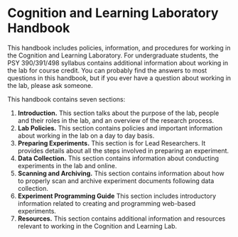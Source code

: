 # Cognition and Learning Laboratory Handbook

This handbook includes policies, information, and procedures for working in the Cognition and Learning Laboratory. For undergraduate students, the PSY 390/391/498 syllabus contains additional information about working in the lab for course credit. You can probably find the answers to most questions in this handbook, but if you ever have a question about working in the lab, please ask someone.

This handbook contains seven sections:

1.	**Introduction.** This section talks about the purpose of the lab, people and their roles in the lab, and an overview of the research process. 
2.	**Lab Policies.** This section contains policies and important information about working in the lab on a day to day basis. 
3.	**Preparing Experiments.** This section is for Lead Researchers. It provides details about all the steps involved in preparing an experiment.
4.	**Data Collection.** This section contains information about conducting experiments in the lab and online.
5.  **Scanning and Archiving.** This section contains information about how to properly scan and archive experiment documents following data collection.
6.  **Experiment Programming Guide** This section includes introductory information related to creating and programming web-based experiments. 
7.	**Resources.** This section contains additional information and resources relevant to working in the Cognition and Learning Lab.
